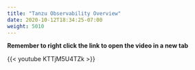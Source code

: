 ```yaml
---
title: "Tanzu Observability Overview"
date: 2020-10-12T18:34:25-07:00
weight: 5010
---
```


**Remember to right click the link to open the video in a new tab**  

{{< youtube KTTjM5U4TZk  >}}
